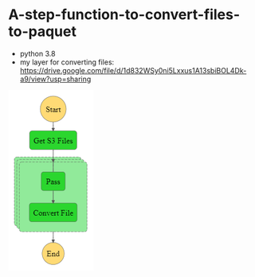 # A-step-function-to-convert-files-to-paquet
- python 3.8
- my layer for converting files: https://drive.google.com/file/d/1d832WSy0ni5Lxxus1A13sbiBOL4Dk-a9/view?usp=sharing
<img src="stepfunctions_graph.png" alt="My data pipeline"/>
